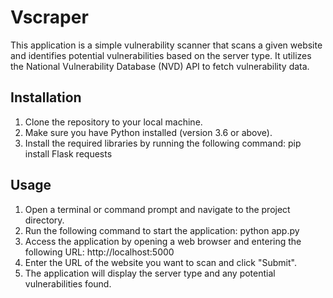# Vscraper

This application is a simple vulnerability scanner that scans a given website and identifies potential vulnerabilities based on the server type. It utilizes the National Vulnerability Database (NVD) API to fetch vulnerability data.

## Installation

1. Clone the repository to your local machine.
2. Make sure you have Python installed (version 3.6 or above).
3. Install the required libraries by running the following command: 
   pip install Flask requests


## Usage

1. Open a terminal or command prompt and navigate to the project directory.
2. Run the following command to start the application:
   python app.py
3. Access the application by opening a web browser and entering the following URL:
   http://localhost:5000
4. Enter the URL of the website you want to scan and click "Submit".
5. The application will display the server type and any potential vulnerabilities found.


